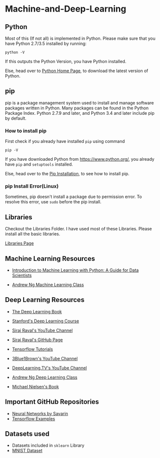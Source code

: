 # Machine-and-Deep-Learning


## Python

Most of this (If not all) is implemented in Python.
Please make sure that you have Python 2.7/3.5 installed by running:

`python -V`

If this outputs the Python Version, you have Python installed.

Else, head over to [Python Home Page](https://www.python.org/), to download the latest version of Python.


## pip

pip is a package management system used to install and manage software packages written in Python. Many packages can be found in the Python Package Index. Python 2.7.9 and later, and Python 3.4 and later include pip by default. 

### How to install pip

First check if you already have installed `pip` using command

`pip -V`

If you have downloaded Python from https://www.python.org/, you already have `pip` and `setuptools` installed.

Else, head over to the [Pip Installation](https://packaging.python.org/guides/installing-using-linux-tools/), to see how to install pip.

### pip Install Error(Linux)

Sometimes, pip doesn't install a package due to permission error. To resolve this error, use `sudo` before the pip install.

## Libraries

Checkout the Libraries Folder. I have used most of these Libraries. Please install all the basic libraries.

[Libraries Page](https://github.com/ishanjoshi02/Machine-and-Deep-Learning/tree/master/Libraries)

## Machine Learning Resources

- [ Introduction to Machine Learning with Python: A Guide for Data Scientists ](https://www.amazon.in/Introduction-Machine-Learning-Python-Scientists/dp/9352134575?tag=googinhydr18418-21&tag=googinkenshoo-21&ascsubtag=88e6e93f-6186-4b6a-acbb-07c8fef57a60)

- [Andrew Ng Machine Learning Class](https://www.coursera.org/learn/machine-learning)

## Deep Learning Resources 

- [The Deep Learning Book](http://www.deeplearningbook.org/)

- [Stanford's Deep Learning Course](http://deeplearning.stanford.edu/tutorial/)

- [Siraj Raval's YouTube Channel](https://www.youtube.com/channel/UCWN3xxRkmTPmbKwht9FuE5A)

- [Siraj Raval's GitHub Page](https://github.com/llSourcell)

- [Tensorflow Tutorials](https://www.tensorflow.org/tutorials/)

- [3Blue1Brown's YouTube Channel](https://www.youtube.com/channel/UCYO_jab_esuFRV4b17AJtAw)

- [DeepLearning.TV's YouTube Channel](https://www.youtube.com/channel/UC9OeZkIwhzfv-_Cb7fCikLQ)

- [Andrew Ng Deep Learning Class](https://www.coursera.org/specializations/deep-learning)

- [Michael Nielsen's Book](http://neuralnetworksanddeeplearning.com/)


## Important GitHub Repositories

- [Neural Networks by Savarin](https://github.com/savarin/neural-networks)
- [Tensorflow Examples](https://github.com/tensorflow/tensorflow/tree/r1.4/tensorflow/examples)


## Datasets used

-  Datasets included in `sklearn` Library
-  [MNIST Dataset](http://yann.lecun.com/exdb/mnist/)